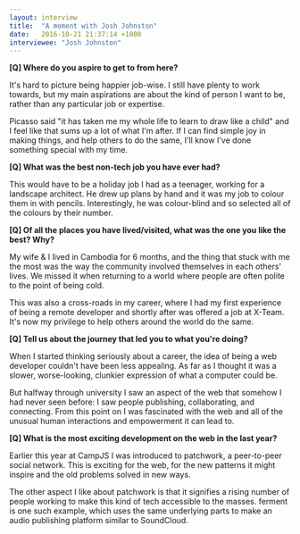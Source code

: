 ```yaml
---
layout: interview
title:  "A moment with Josh Johnston"
date:   2016-10-21 21:37:14 +1000
interviewee: "Josh Johnston"
---
```


__[Q] Where do you aspire to get to from here?__

It's hard to picture being happier job-wise. I still have plenty to work towards, but my main aspirations are about the kind of person I want to be, rather than any particular job or expertise.

Picasso said "it has taken me my whole life to learn to draw like a child" and I feel like that sums up a lot of what I'm after. If I can find simple joy in making things, and help others to do the same, I'll know I've done something special with my time.

__[Q] What was the best non-tech job you have ever had?__

This would have to be a holiday job I had as a teenager, working for a landscape architect. He drew up plans by hand and it was my job to colour them in with pencils. Interestingly, he was colour-blind and so selected all of the colours by their number.

__[Q] Of all the places you have lived/visited, what was the one you like the best? Why?__

My wife & I lived in Cambodia for 6 months, and the thing that stuck with me the most was the way the community involved themselves in each others' lives. We missed it when returning to a world where people are often polite to the point of being cold.

This was also a cross-roads in my career, where I had my first experience of being a remote developer and shortly after was offered a job at X-Team. It's now my privilege to help others around the world do the same.

__[Q] Tell us about the journey that led you to what you're doing?__

When I started thinking seriously about a career, the idea of being a web developer couldn't have been less appealing. As far as I thought it was a slower, worse-looking, clunkier expression of what a computer could be.

But halfway through university I saw an aspect of the web that somehow I had never seen before: I saw people publishing, collaborating, and connecting. From this point on I was fascinated with the web and all of the unusual human interactions and empowerment it can lead to.

__[Q] What is the most exciting development on the web in the last year?__

Earlier this year at CampJS I was introduced to patchwork, a peer-to-peer social network. This is exciting for the web, for the new patterns it might inspire and the old problems solved in new ways.

The other aspect I like about patchwork is that it signifies a rising number of people working to make this kind of tech accessible to the masses. ferment is one such example, which uses the same underlying parts to make an audio publishing platform similar to SoundCloud.
